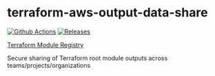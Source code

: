 # terraform-aws-output-data-share

[![Github Actions](https://github.com/tobeyOguney/terraform-aws-output-data-share/actions/workflows/main.yml/badge.svg)](https://github.com/tobeyOguney/terraform-aws-output-data-share/actions/workflows/main.yml)
[![Releases](https://img.shields.io/github/v/release/tobeyOguney/terraform-aws-output-data-share)](https://github.com/tobeyOguney/terraform-aws-output-data-share/releases/latest)

[Terraform Module Registry](https://registry.terraform.io/modules/tobeyOguney/remote-state-s3-backend/aws)

Secure sharing of Terraform root module outputs across teams/projects/organizations
